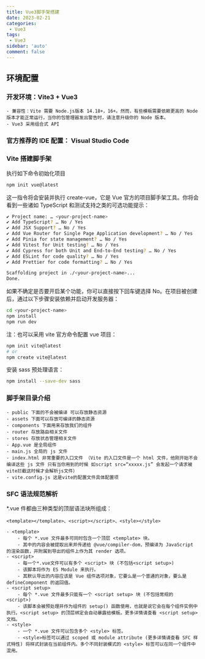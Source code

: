 ```yaml
---
title: Vue3脚手架搭建
date: 2023-02-21
categories: 
 - Vue3
tags: 
 - Vue3
sidebar: 'auto'
comment: false
---
```


## 环境配置

### 开发环境：Vite3 + Vue3
    - 兼容性：Vite 需要 Node.js版本 14.18+，16+。然而，有些模板需要依赖更高的 Node 版本才能正常运行，当你的包管理器发出警告时，请注意升级你的 Node 版本。
    - Vue3 采用组合式 API

### 官方推荐的 IDE 配置： Visual Studio Code

### Vite 搭建脚手架
执行如下命令初始化项目
```bash
npm init vue@latest
```
这一指令将会安装并执行 create-vue，它是 Vue 官方的项目脚手架工具。你将会看到一些诸如 TypeScript 和测试支持之类的可选功能提示：
```bash
✔ Project name: … <your-project-name>
✔ Add TypeScript? … No / Yes
✔ Add JSX Support? … No / Yes
✔ Add Vue Router for Single Page Application development? … No / Yes
✔ Add Pinia for state management? … No / Yes
✔ Add Vitest for Unit testing? … No / Yes
✔ Add Cypress for both Unit and End-to-End testing? … No / Yes
✔ Add ESLint for code quality? … No / Yes
✔ Add Prettier for code formatting? … No / Yes

Scaffolding project in ./<your-project-name>...
Done.
```
如果不确定是否要开启某个功能，你可以直接按下回车键选择 No。在项目被创建后，通过以下步骤安装依赖并启动开发服务器：
```bash
cd <your-project-name>
npm install
npm run dev
```
注：也可以采用 vite 官方命令配置 vue 项目：
```bash
npm init vite@latest
# or
npm create vite@latest
```
安装 sass 预处理语言：
```bash
npm install --save-dev sass
```

### 脚手架目录介绍
    - public 下面的不会被编译 可以存放静态资源
    - assets 下面可以存放可编译的静态资源
    - components 下面用来存放我们的组件
    - router 存放路由相关文件
    - stores 存放状态管理相关文件
    - App.vue 是全局组件
    - main.js 全局的 js 文件
    - index.html 非常重要的入口文件 （Vite 的入口文件是一个 html 文件，他刚开始不会编译这些 js 文件 只有当你用到的时候 如script src=“xxxxx.js” 会发起一个请求被vite拦截这时候才会解析js文件）
    - vite.config.js 这是vite的配置文件具体配置项

### SFC 语法规范解析
*.vue 件都由三种类型的顶层语法块所组成：
```vue
<template></template>、<script></script>、<style></style>
```

    - <template>
        - 每个 *.vue 文件最多可同时包含一个顶层 <template> 块。
        - 其中的内容会被提取出来并传递给 @vue/compiler-dom，预编译为 JavaScript 的渲染函数，并附属到导出的组件上作为其 render 选项。
    - <script>
        - 每一个*.vue文件可以有多个 <script> 块 (不包括<script setup>)
        - 该脚本将作为 ES Module 来执行。
        - 其默认导出的内容应该是 Vue 组件选项对象，它要么是一个普通的对象，要么是 defineComponent 的返回值。
    - <script setup>
        - 每个 *.vue 文件最多只能有一个 <script setup> 块 (不包括常规的 <script>)
        - 该脚本会被预处理并作为组件的 setup() 函数使用，也就是说它会在每个组件实例中执行。<script setup> 的顶层绑定会自动暴露给模板。更多详情请查看 <script setup> 文档。
    - <style>
        - 一个 *.vue 文件可以包含多个 <style> 标签。
        - <style>标签可以通过 scoped 或 module attribute (更多详情请查看 SFC 样式特性) 将样式封装在当前组件内。多个不同封装模式的 <style> 标签可以在同一个组件中混用。